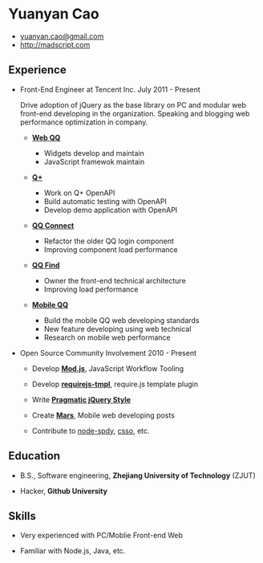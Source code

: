 Yuanyan Cao
===========

* <yuanyan.cao@gmail.com>
* http://madscript.com

Experience
----------
*   Front-End Engineer at Tencent Inc. July 2011 - Present
    
    Drive adoption of jQuery as the base library on PC and modular web front-end developing in the organization. Speaking and blogging web performance optimization in company. 

    -   **[Web QQ](http://web.qq.com)**

        *   Widgets develop and maintain
        *   JavaScript framewok maintain

    -   **[Q+](http://www.qplus.com/)**
        
        *   Work on Q+ OpenAPI
        *   Build automatic testing with OpenAPI
        *   Develop demo application with OpenAPI 

    -   **[QQ Connect](http://connect.qq.com)**
        
        *   Refactor the older QQ login component
        *   Improving component load performance   

    -   **[QQ Find](http://find.qq.com)**
        
        *   Owner the front-end technical architecture
        *   Improving load performance

    -   **[Mobile QQ](http://mobile.qq.com)**

        *   Build the mobile QQ web developing standards
        *   New feature developing using web technical
        *   Research on mobile web performance


*   Open Source Community Involvement 2010 - Present

    -   Develop **[Mod.js](http://madscript.com/modjs)**, JavaScript Workflow Tooling

    -   Develop **[requirejs-tmpl](https://github.com/modulejs/requirejs-tmpl)**, require.js template plugin 

    -   Write **[Pragmatic jQuery Style](https://github.com/modulejs/pragmatic-jquery)**

    -   Create **[Mars](https://github.com/AlloyTeam/Mars)**, Mobile web developing posts

    -   Contribute to 
    [node-spdy](https://github.com/indutny/node-spdy), 
    [csso](https://github.com/css/csso), etc.

Education
---------

*   B.S., Software engineering, **Zhejiang University of Technology** (ZJUT)

*   Hacker, **Github University**

Skills
------

*   Very experienced with PC/Moblie Front-end Web

*   Familiar with Node.js, Java, etc.
